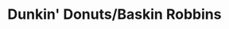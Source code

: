 ---
title: "Dunkin' Donuts/Baskin Robbins"
url: /new-york/dunkin-donuts-baskin-robbins/
shop: Eisprodukte
---